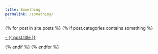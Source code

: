 ```yaml
---
title: Something
permalink: /something/
---
```


<div class="content list">
  {% for post in site.posts %}
    {% if post.categories contains something %}
    <div class="list-item">
      <p class="list-post-title">
        <a href="{{ site.baseurl }}{{ post.url }}">- {{ post.title }}</a>
      </p>
    </div>
    {% endif %}
  {% endfor %}
</div>

